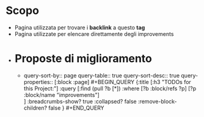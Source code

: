 # Scopo
- Pagina utilizzata per trovare i **backlink** a questo **tag**
- Pagina utilizzate per elencare direttamente degli improvements
- # Proposte di miglioramento
	- query-sort-by:: page
	  query-table:: true
	  query-sort-desc:: true
	  query-properties:: [:block :page]
	  #+BEGIN_QUERY
	     {:title [:h3 "TODOs for this Project:"]
	      :query [:find (pull ?b [*])
	              :where
	              [?b :block/refs ?p]
	              [?p :block/name "improvements"]           
	  ]
	      :breadcrumbs-show? true
	      :collapsed? false
	      :remove-block-children? false
	  }
	  #+END_QUERY
